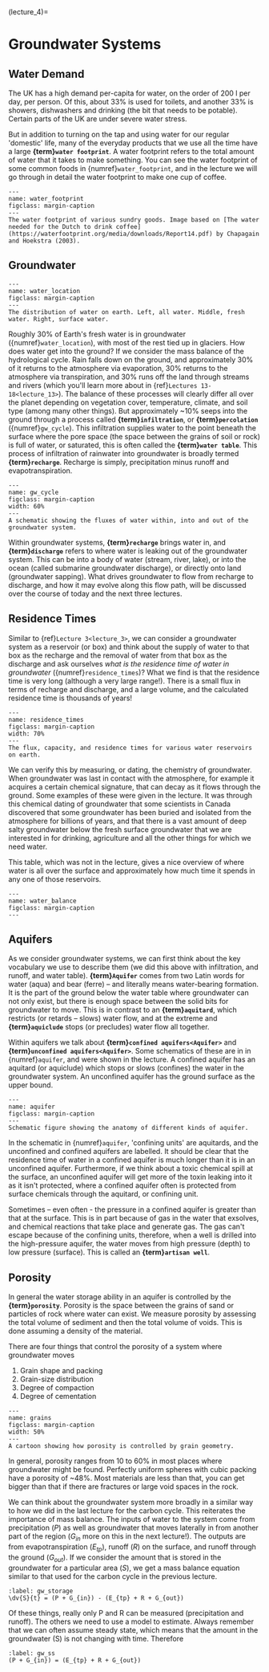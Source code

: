 <br><div style="page-break-before:always;"></div>

(lecture_4)=
# Groundwater Systems

## Water Demand

The UK has a high demand per-capita for water, on the order of $200 \ \mathrm{l}$ per day, per person.
Of this, about 33% is used for toilets, and another 33% is showers, dishwashers and drinking (the bit that needs to be potable).
Certain parts of the UK are under severe water stress.

But in addition to turning on the tap and using water for our regular 'domestic' life, many of the everyday products that we use all the time have a large **{term}`water footprint`**.
A water footprint refers to the total amount of water that it takes to make something.
You can see the water footprint of some common foods in {numref}`water_footprint`, and in the lecture we will go through in detail the water footprint to make one cup of coffee.

```{figure} ./figures/figure4.1.jpeg
---
name: water_footprint
figclass: margin-caption
---
The water footprint of various sundry goods. Image based on [The water needed for the Dutch to drink coffee](https://waterfootprint.org/media/downloads/Report14.pdf) by Chapagain and Hoekstra (2003).
```

## Groundwater

```{figure} ./figures/figure4.3.png
---
name: water_location
figclass: margin-caption
---
The distribution of water on earth. Left, all water. Middle, fresh water. Right, surface water. 
```

Roughly 30% of Earth's fresh water is in groundwater ({numref}`water_location`), with most of the rest tied up in glaciers.
How does water get into the ground? If we consider the mass balance of the hydrological cycle.
Rain falls down on the ground, and approximately 30% of it returns to the atmosphere via evaporation, 30% returns to the atmosphere via transpiration, and 30% runs off the land through streams and rivers (which you'll learn more about in {ref}`Lectures 13-18<lecture_13>`).
The balance of these processes will clearly differ all over the planet depending on vegetation cover, temperature, climate, and soil type (among many other things).
But approximately ~10% seeps into the ground through a process called **{term}`infiltration`**, or **{term}`percolation`** ({numref}`gw_cycle`).
This infiltration supplies water to the point beneath the surface where the pore space (the space between the grains of soil or rock) is full of water,
or saturated, this is often called the **{term}`water table`**.
This process of infiltration of rainwater into groundwater is broadly termed **{term}`recharge`**.
Recharge is simply, precipitation minus runoff and evapotranspiration.

```{figure} ./figures/figure4.2.jpeg
---
name: gw_cycle
figclass: margin-caption
width: 60%
---
A schematic showing the fluxes of water within, into and out of the groundwater system.
```

Within groundwater systems, **{term}`recharge`** brings water in, and **{term}`discharge`** refers to where water is leaking out of the groundwater system.
This can be into a body of water (stream, river, lake), or into the ocean (called submarine groundwater discharge), or directly onto land (groundwater sapping).
What drives groundwater to flow from recharge to discharge, and how it may evolve along this flow path, will be discussed over the course of today and the next three lectures.

## Residence Times

Similar to {ref}`Lecture 3<lecture_3>`, we can consider a groundwater system as a reservoir (or box) and think about the supply of water to that box as the recharge and the removal of water from that box as the discharge and ask ourselves *what is the residence time of water in groundwater* ({numref}`residence_times`)?
What we find is that the residence time is very long (although a very large range!).
There is a small flux in terms of recharge and discharge, and a large volume, and the calculated residence time is thousands of years!

```{figure} ./figures/figure4.4.jpeg
---
name: residence_times
figclass: margin-caption
width: 70%
---
The flux, capacity, and residence times for various water reservoirs on earth.
```

We can verify this by measuring, or dating, the chemistry of groundwater.
When groundwater was last in contact with the atmosphere, for example it acquires a certain chemical signature, that can decay as it flows through the ground.
Some examples of these were given in the lecture.
It was through this chemical dating of groundwater that some scientists in Canada discovered that some groundwater has been buried and isolated from the atmosphere for billions of years,
and that there is a vast amount of deep salty groundwater below the fresh surface groundwater that we are interested in for drinking, agriculture and all the other things for which we need water.

This table, which was not in the lecture, gives a nice overview of where water is all over the surface and approximately how much time it spends in any one of those reservoirs.

```{figure} ./figures/figure4.5.png
---
name: water_balance
figclass: margin-caption
---
```

## Aquifers

As we consider groundwater systems, we can first think about the key vocabulary we use to describe them (we did this above with infiltration, and runoff, and water table).
**{term}`Aquifer`** comes from two Latin words for water (aqua) and bear (ferre) – and literally means water-bearing formation.
It is the part of the ground below the water table where groundwater can not only exist, but there is enough space between the solid bits for groundwater to move.
This is in contrast to an **{term}`aquitard`**, which restricts (or retards – slows) water flow,
and at the extreme and **{term}`aquiclude`** stops (or precludes) water flow all together.

Within aquifers we talk about **{term}`confined aquifers<Aquifer>`** and **{term}`unconfined aquifers<Aquifer>`**.
Some schematics of these are in in {numref}`aquifer`, and were shown in the lecture.
A confined aquifer has an aquitard (or aquiclude) which stops or slows (confines) the water in the groundwater system.
An unconfined aquifer has the ground surface as the upper bound.

```{figure} ./figures/figure4.6.jpeg
---
name: aquifer
figclass: margin-caption
---
Schematic figure showing the anatomy of different kinds of aquifer.
```

In the schematic in {numref}`aquifer`, 'confining units' are aquitards, and the unconfined and confined aquifers are labelled.
It should be clear that the residence time of water in a confined aquifer is much longer than it is in an unconfined aquifer.
Furthermore, if we think about a toxic chemical spill at the surface, an unconfined aquifer will get more of the toxin leaking into it as it isn't protected, where a confined aquifer often is protected from surface chemicals through the aquitard, or confining unit.

Sometimes – even often - the pressure in a confined aquifer is greater than that at the surface.
This is in part because of gas in the water that exsolves, and chemical reactions that take place and generate gas.
The gas can't escape because of the confining units, therefore, when a well is drilled into the high-pressure aquifer, the water moves from high pressure (depth) to low pressure (surface).
This is called an **{term}`artisan well`**.

## Porosity

In general the water storage ability in an aquifer is controlled by the **{term}`porosity`**.
Porosity is the space between the grains of sand or particles of rock where water can exist.
We measure porosity by assessing the total volume of sediment and then the total volume of voids.
This is done assuming a density of the material.

There are four things that control the porosity of a system where groundwater moves

1. Grain shape and packing
2. Grain-size distribution
3. Degree of compaction
4. Degree of cementation

```{figure} ./figures/figure4.7.png
---
name: grains
figclass: margin-caption
width: 50%
---
A cartoon showing how porosity is controlled by grain geometry.
```

In general, porosity ranges from 10 to 60% in most places where groundwater might be found.
Perfectly uniform spheres with cubic packing have a porosity of ~48%.
Most materials are less than that, you can get bigger than that if there are fractures or large void spaces in the rock.

We can think about the groundwater system more broadly in a similar way to how we did in the last lecture for the carbon cycle. This reiterates the importance of mass balance. 
The inputs of water to the system come from precipitation ($P$) as well as groundwater that moves laterally in from another part of the region ($G_{in}$ more on this in the next lecture!).
The outputs are from evapotranspiration ($E_{tp}$), runoff ($R$) on the surface, and runoff through the ground ($G_{out}$).
If we consider the amount that is stored in the groundwater for a particular area ($S$), we get a mass balance equation similar to that used for the carbon cycle in the previous lecture. 

```{math}
:label: gw_storage
\dv{S}{t} = (P + G_{in}) - (E_{tp} + R + G_{out})
```

Of these things, really only P and R can be measured (precipitation and runoff).
The others we need to use a model to estimate.
Always remember that we can often assume steady state, which means that the amount in the groundwater (S) is not changing with time.
Therefore

```{math}
:label: gw_ss
(P + G_{in}) = (E_{tp} + R + G_{out})
```